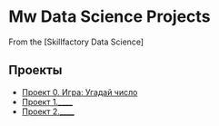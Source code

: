 # Mw Data Science Projects
From the [Skillfactory Data Science]

## Проекты

* [Проект 0. Игра: Угадай число](https://github.com/Brat-Kondrat/SF_Data_Science/tree/main/project_0)
* [Проект 1.____](_____)
* [Проект 2.____](_____)
